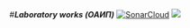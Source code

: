 #***Laboratory works (ОАИП)***
[![SonarCloud](https://sonarcloud.io/images/project_badges/sonarcloud-white.svg)](https://sonarcloud.io/summary/new_code?id=tkmrqq_Laboratory-works)
<img src="https://i.pinimg.com/originals/02/23/7d/02237d2a17d45457450a353e7baaa7c2.png" />
